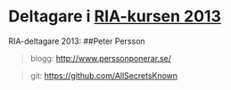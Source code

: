Deltagare i [RIA-kursen 2013](https://coursepress.lnu.se/kurs/ria-utveckling-med-javascript/)
================

RIA-deltagare 2013:
##Peter Persson

>blogg: http://www.perssonponerar.se/

>git: https://github.com/AllSecretsKnown

